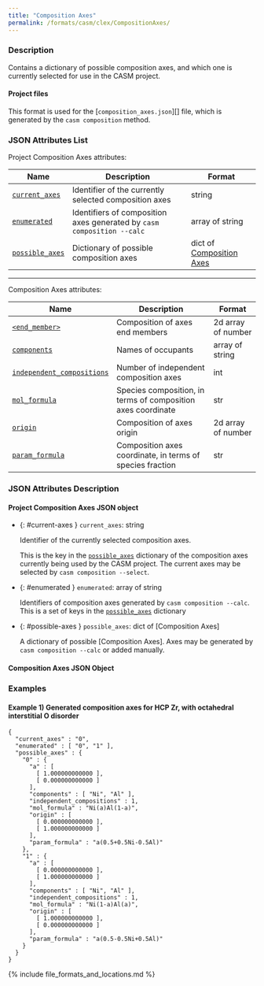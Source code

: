 ```yaml
---
title: "Composition Axes"
permalink: /formats/casm/clex/CompositionAxes/
---
```


### Description

Contains a dictionary of possible composition axes, and which one is currently selected for use in the CASM project.


#### Project files

This format is used for the [`composition_axes.json`][] file, which is generated by the `casm composition` method.


### JSON Attributes List

Project Composition Axes attributes:

| Name | Description | Format |
|-|-|-|
| [`current_axes`](#current-axes) | Identifier of the currently selected composition axes | string |
| [`enumerated`](#enumerated) | Identifiers of composition axes generated by `casm composition --calc` | array of string |
| [`possible_axes`](#possible-axes) | Dictionary of possible composition axes | dict of [Composition Axes](#composition-axes-json-object) |

---

Composition Axes attributes:

| Name | Description | Format |
|-|-|-|
| [`<end_member>`](#end-member) | Composition of axes end members | 2d array of number |
| [`components`](#components) | Names of occupants | array of string |
| [`independent_compositions`](#independent-compositions) | Number of independent composition axes | int |
| [`mol_formula`](#mol-formula) | Species composition, in terms of composition axes coordinate | str |
| [`origin`](#origin) | Composition of axes origin | 2d array of number |
| [`param_formula`](#param-formula) | Composition axes coordinate, in terms of species fraction | str |


### JSON Attributes Description

#### Project Composition Axes JSON object

- {: #current-axes } `current_axes`: string

   Identifier of the currently selected composition axes.

   This is the key in the [`possible_axes`](#possible-axes) dictionary of the composition axes currently being used by the CASM project. The current axes may be selected by `casm composition --select`.

- {: #enumerated } `enumerated`: array of string

  Identifiers of composition axes generated by `casm composition --calc`. This is a set of keys in the [`possible_axes`](#possible-axes) dictionary

- {: #possible-axes } `possible_axes`: dict of [Composition Axes]

  A dictionary of possible [Composition Axes]. Axes may be generated by `casm composition --calc` or added manually.


#### Composition Axes JSON Object


### Examples

#### Example 1) Generated composition axes for HCP Zr, with octahedral interstitial O disorder

    {
      "current_axes" : "0",
      "enumerated" : [ "0", "1" ],
      "possible_axes" : {
        "0" : {
          "a" : [
            [ 1.000000000000 ],
            [ 0.000000000000 ]
          ],
          "components" : [ "Ni", "Al" ],
          "independent_compositions" : 1,
          "mol_formula" : "Ni(a)Al(1-a)",
          "origin" : [
            [ 0.000000000000 ],
            [ 1.000000000000 ]
          ],
          "param_formula" : "a(0.5+0.5Ni-0.5Al)"
        },
        "1" : {
          "a" : [
            [ 0.000000000000 ],
            [ 1.000000000000 ]
          ],
          "components" : [ "Ni", "Al" ],
          "independent_compositions" : 1,
          "mol_formula" : "Ni(1-a)Al(a)",
          "origin" : [
            [ 1.000000000000 ],
            [ 0.000000000000 ]
          ],
          "param_formula" : "a(0.5-0.5Ni+0.5Al)"
        }
      }
    }

{% include file_formats_and_locations.md %}
